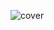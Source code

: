 ![cover](https://user-images.githubusercontent.com/57211163/218960464-3603bb6c-6bd6-47c3-ae89-d695a279da54.png)

